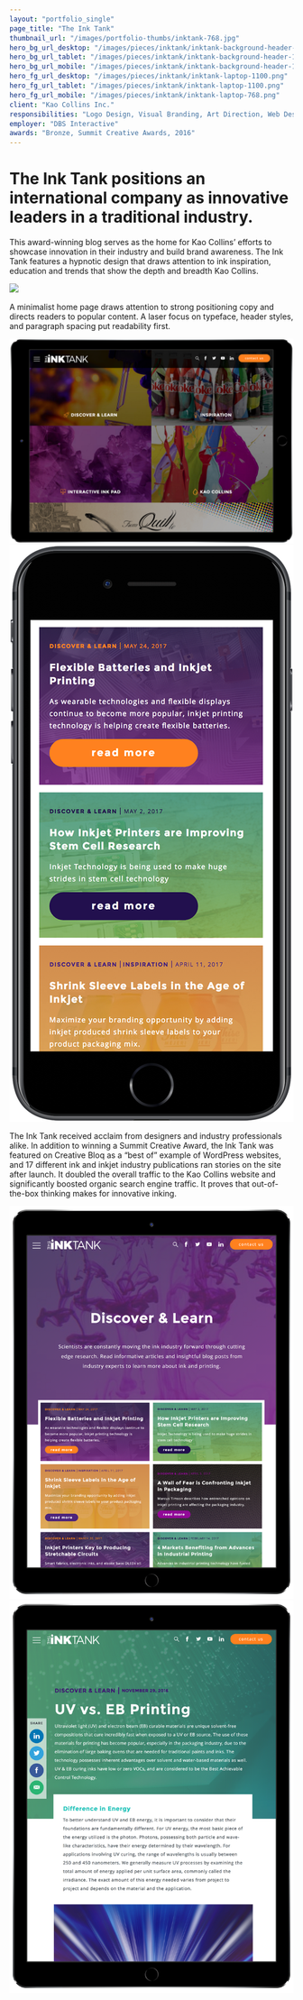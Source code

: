 ```yaml
---
layout: "portfolio_single"
page_title: "The Ink Tank"
thumbnail_url: "/images/portfolio-thumbs/inktank-768.jpg"
hero_bg_url_desktop: "/images/pieces/inktank/inktank-background-header-2000.jpg"
hero_bg_url_tablet: "/images/pieces/inktank/inktank-background-header-1100.jpg"
hero_bg_url_mobile: "/images/pieces/inktank/inktank-background-header-1100.jpg"
hero_fg_url_desktop: "/images/pieces/inktank/inktank-laptop-1100.png"
hero_fg_url_tablet: "/images/pieces/inktank/inktank-laptop-1100.png"
hero_fg_url_mobile: "/images/pieces/inktank/inktank-laptop-768.png"
client: "Kao Collins Inc."
responsibilities: "Logo Design, Visual Branding, Art Direction, Web Design, Style Tiles, Wireframes, Mockups"
employer: "DBS Interactive"
awards: "Bronze, Summit Creative Awards, 2016"
---
```


# The Ink Tank positions an international company as innovative leaders in a traditional industry.

This award-winning blog serves as the home for Kao Collins’ efforts to showcase innovation in their industry and build brand awareness. The Ink Tank features a hypnotic design that draws attention to ink inspiration, education and trends that show the depth and breadth Kao Collins.

<div class="single-image">
  <img src="/images/pieces/inktank/inktank-header-2000.jpg alt="">
</div>

A minimalist home page draws attention to strong positioning copy and directs readers to popular content. A laser focus on typeface, header styles, and paragraph spacing put readability first.

<div class="dual-4-5-image">
  <img src="/images/pieces/inktank/inktank-ipad-1-1100.png" alt="">
  <img src="/images/pieces/inktank/inktank-mobile-768.png" alt="">
</div>

The Ink Tank received acclaim from designers and industry professionals alike. In addition to winning a Summit Creative Award, the Ink Tank was featured on Creative Bloq as a “best of” example of WordPress websites, and 17 different ink and inkjet industry publications ran stories on the site after launch. It doubled the overall traffic to the Kao Collins website and significantly boosted organic search engine traffic. It proves that out-of-the-box thinking makes for innovative inking.

<div class="dual-image">
  <img src="/images/pieces/inktank/inktank-ipad-2-1100.png" alt="">
  <img src="/images/pieces/inktank/inktank-ipad-3-1100.png" alt="">
</div>
